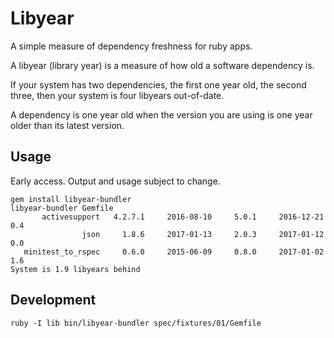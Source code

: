 # Libyear

A simple measure of dependency freshness for ruby apps.

A libyear (library year) is a measure of how old a software dependency is.

If your system has two dependencies, the first one year old, the second three,
then your system is four libyears out-of-date.

A dependency is one year old when the version you are using is one year older
than its latest version.

## Usage

Early access. Output and usage subject to change.

```
gem install libyear-bundler
libyear-bundler Gemfile
       activesupport   4.2.7.1     2016-08-10     5.0.1     2016-12-21       0.4
                json     1.8.6     2017-01-13     2.0.3     2017-01-12       0.0
   minitest_to_rspec     0.6.0     2015-06-09     0.8.0     2017-01-02       1.6
System is 1.9 libyears behind
```

## Development

```
ruby -I lib bin/libyear-bundler spec/fixtures/01/Gemfile
```
